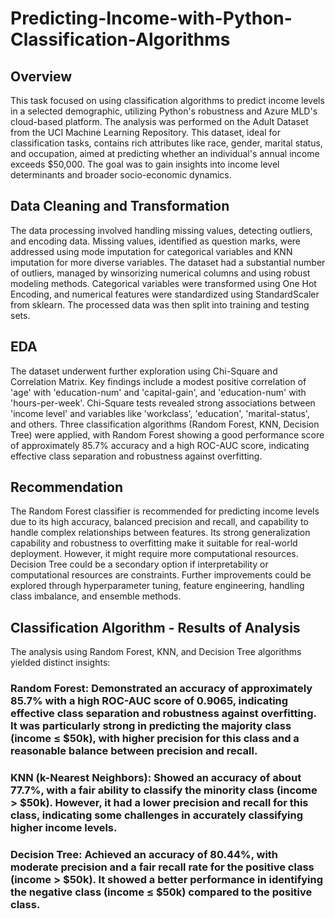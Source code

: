 # Predicting-Income-with-Python-Classification-Algorithms
 
## Overview
This task focused on using classification algorithms to predict income levels in a selected demographic, utilizing Python's robustness and Azure MLD's cloud-based platform. The analysis was performed on the Adult Dataset from the UCI Machine Learning Repository. This dataset, ideal for classification tasks, contains rich attributes like race, gender, marital status, and occupation, aimed at predicting whether an individual's annual income exceeds $50,000. The goal was to gain insights into income level determinants and broader socio-economic dynamics.

## Data Cleaning and Transformation
The data processing involved handling missing values, detecting outliers, and encoding data. Missing values, identified as question marks, were addressed using mode imputation for categorical variables and KNN imputation for more diverse variables. The dataset had a substantial number of outliers, managed by winsorizing numerical columns and using robust modeling methods. Categorical variables were transformed using One Hot Encoding, and numerical features were standardized using StandardScaler from sklearn. The processed data was then split into training and testing sets.

## EDA
The dataset underwent further exploration using Chi-Square and Correlation Matrix. Key findings include a modest positive correlation of 'age' with 'education-num' and 'capital-gain', and 'education-num' with 'hours-per-week'. Chi-Square tests revealed strong associations between 'income level' and variables like 'workclass', 'education', 'marital-status', and others. Three classification algorithms (Random Forest, KNN, Decision Tree) were applied, with Random Forest showing a good performance score of approximately 85.7% accuracy and a high ROC-AUC score, indicating effective class separation and robustness against overfitting.

## Recommendation
The Random Forest classifier is recommended for predicting income levels due to its high accuracy, balanced precision and recall, and capability to handle complex relationships between features. Its strong generalization capability and robustness to overfitting make it suitable for real-world deployment. However, it might require more computational resources. Decision Tree could be a secondary option if interpretability or computational resources are constraints. Further improvements could be explored through hyperparameter tuning, feature engineering, handling class imbalance, and ensemble methods.

## Classification Algorithm - Results of Analysis
The analysis using Random Forest, KNN, and Decision Tree algorithms yielded distinct insights:

### Random Forest: Demonstrated an accuracy of approximately 85.7% with a high ROC-AUC score of 0.9065, indicating effective class separation and robustness against overfitting. It was particularly strong in predicting the majority class (income ≤ $50k), with higher precision for this class and a reasonable balance between precision and recall.

### KNN (k-Nearest Neighbors): Showed an accuracy of about 77.7%, with a fair ability to classify the minority class (income > $50k). However, it had a lower precision and recall for this class, indicating some challenges in accurately classifying higher income levels.

### Decision Tree: Achieved an accuracy of 80.44%, with moderate precision and a fair recall rate for the positive class (income > $50k). It showed a better performance in identifying the negative class (income ≤ $50k) compared to the positive class.

